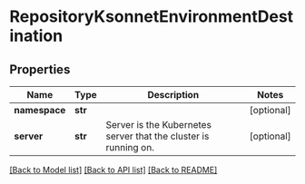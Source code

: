 # RepositoryKsonnetEnvironmentDestination

## Properties
Name | Type | Description | Notes
------------ | ------------- | ------------- | -------------
**namespace** | **str** |  | [optional] 
**server** | **str** | Server is the Kubernetes server that the cluster is running on. | [optional] 

[[Back to Model list]](../README.md#documentation-for-models) [[Back to API list]](../README.md#documentation-for-api-endpoints) [[Back to README]](../README.md)


